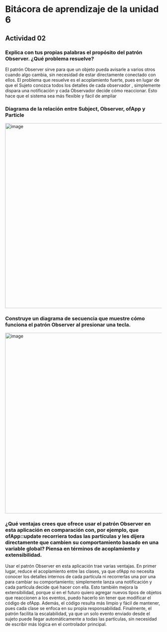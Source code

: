# Bitácora de aprendizaje de la unidad 6


## Actividad 02

### Explica con tus propias palabras el propósito del patrón Observer. ¿Qué problema resuelve?

El patrón Observer sirve para que un objeto pueda avisarle a varios otros cuando algo cambia, sin necesidad de estar directamente conectado con ellos. El problema que resuelve es el acoplamiento fuerte, pues en lugar de que el Sujeto conozca todos los detalles de cada observador , simplemente dispara una notificación y cada Observador decide cómo reaccionar. Esto hace que el sistema sea más flexible y fácil de ampliar

### Diagrama de la relación entre Subject, Observer, ofApp y Particle



<img width="850" height="594" alt="image" src="https://github.com/user-attachments/assets/292ffb29-a17d-4d40-8f36-74064886d467" />



### Construye un diagrama de secuencia que muestre cómo funciona el patrón Observer al presionar una tecla.



<img width="1059" height="580" alt="image" src="https://github.com/user-attachments/assets/9ee2abeb-e4e9-4b8a-abe8-b5db9db4911d" />






### ¿Qué ventajas crees que ofrece usar el patrón Observer en esta aplicación en comparación con, por ejemplo, que ofApp::update recorriera todas las partículas y les dijera directamente que cambien su comportamiento basado en una variable global? Piensa en términos de acoplamiento y extensibilidad.

Usar el patrón Observer en esta aplicación trae varias ventajas. En primer lugar, reduce el acoplamiento entre las clases, ya que ofApp no necesita conocer los detalles internos de cada partícula ni recorrerlas una por una para cambiar su comportamiento; simplemente lanza una notificación y cada partícula decide qué hacer con ella. Esto también mejora la extensibilidad, porque si en el futuro quiero agregar nuevos tipos de objetos que reaccionen a los eventos, puedo hacerlo sin tener que modificar el código de ofApp. Además, el código resulta más limpio y fácil de mantener, pues cada clase se enfoca en su propia responsabilidad. Finalmente, el patrón facilita la escalabilidad, ya que un solo evento enviado desde el sujeto puede llegar automáticamente a todas las partículas, sin necesidad de escribir más lógica en el controlador principal.


